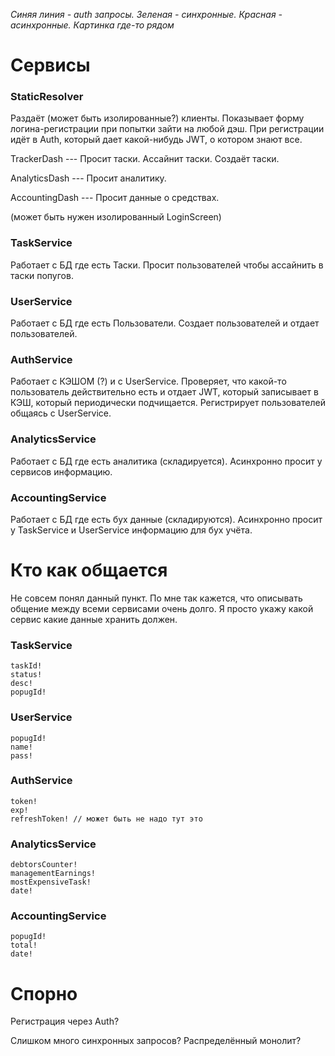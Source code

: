 <i>Синяя линия - auth запросы. Зеленая - синхронные. Красная - асинхронные.</i>
<i>Картинка где-то рядом</i>


# Сервисы

### <b>StaticResolver</b>

Раздаёт (может быть изолированные?) клиенты. Показывает форму логина-регистрации
при попытки зайти на любой дэш. При регистрации идёт в Auth, который дает какой-нибудь
JWT, о котором знают все.

TrackerDash --- Просит таски. Ассайнит таски. Создаёт таски.

AnalyticsDash --- Просит аналитику.

AccountingDash --- Просит данные о средствах.

(может быть нужен изолированный LoginScreen)

### <b>TaskService</b>

Работает с БД где есть Таски. Просит пользователей чтобы ассайнить в таски попугов.

### <b>UserService</b>

Работает с БД где есть Пользователи. Создает пользователей и отдает пользователей.

### <b>AuthService</b>

Работает с КЭШОМ (?) и с UserService. Проверяет, что какой-то пользователь действительно есть
и отдает JWT, который записывает в КЭШ, который периодически подчищается. Регистрирует пользователей общаясь с UserService.

### <b>AnalyticsService</b>

Работает с БД где есть аналитика (складируется). Асинхронно просит у сервисов информацию.

### <b>AccountingService</b>

Работает с БД где есть бух данные (складируются). Асинхронно просит у TaskService и UserService
информацию для бух учёта.

# Кто как общается

Не совсем понял данный пункт. По мне так кажется, что описывать общение между всеми сервисами
очень долго. Я просто укажу какой сервис какие данные хранить должен.

### <b>TaskService</b>

```
taskId!
status!
desc!
popugId!
```

### <b>UserService</b>

```
popugId!
name!
pass!
```

### <b>AuthService</b>

```
token!
exp!
refreshToken! // может быть не надо тут это
```

### <b>AnalyticsService</b>

```
debtorsCounter!
managementEarnings!
mostExpensiveTask!
date!
```


### <b>AccountingService</b>

```
popugId!
total!
date!
```

# Спорно

Регистрация через Auth?

Слишком много синхронных запросов? Распределённый монолит?
